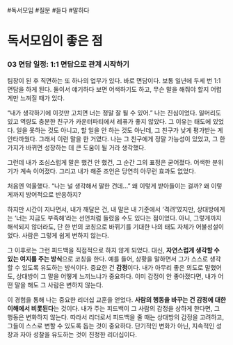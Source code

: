 #독서모임 #질문 #듣다 #말하다

# 독서모임이 좋은 점

### 03 면담 일정: 1:1 면담으로 관계 시작하기  
팀장이 된 후 직면하는 또 하나의 업무가 있다. 바로 면담이다. 
보통 일년에 두세 번 1:1 면담을 하게 된다. 둘이서 얘기하다 보면 어색하기도 하고, 무슨 말을 해줘야 할지 어렵게만 느껴질 때가 있다.

“내가 생각하기에 이것만 고치면 너는 정말 잘 될 수 있어.”
나는 진심이었다. 일머리도 있고 역량도 충분한 친구가 카운터파티에서 레퓨가 좋지 않았다. 
그 이유는 태도에 있었다. 일을 못하는 것도 아니고, 할 일을 안 하는 것도 아닌데, 
그 친구가 낮게 평가받는 게 안타까웠다. 그래서 이런 말을 한 거였다. 
나는 그 친구에게 정말 가능성이 있었고, 그 한 가지가 바뀌면 성장하는 데 큰 도움이 될 거라 생각했다.

그런데 내가 조심스럽게 말은 했건 안 했건, 그 순간 그의 표정은 굳어졌다. 어색한 분위기가 계속 이어졌다. 
그리고 내가 해준 조언은 당연히 아무런 효과도 없었다.

처음엔 억울했다. “나는 널 생각해서 말한 건데...” 왜 이렇게 받아들이는 걸까? 왜 이렇게까지 방어적으로 반응하지?

하지만 시간이 지나면서, 내가 깨달은 건, 내 말은 내 기준에서 ‘격려’였지만, 상대방에게는 ‘너는 지금도 부족해’라는 선언처럼 들렸을 수도 있다는 점이었다. 아니, 그렇게까지 해석되지 않더라도, 단 한 번의 코칭으로 바뀌기를 기대한 나의 태도 자체가 어불성설이었다. 사람은 그렇게 쉽게 변하지 않는다.

그 이후로는 그런 피드백을 직접적으로 하지 않게 되었다. 대신, **자연스럽게 생각할 수 있는 여지를 주는 방식**으로 코칭을 한다. 예를 들어, 상황을 말하면서 그가 스스로 생각할 수 있도록 유도하는 방식이다. 중요한 건 **감정**이다. 내가 아무리 좋은 의도로 말했어도, 상대방이 그 말을 어떻게 느끼느냐가 중요하다. 이미 감정이 안 좋아졌다면, 내가 어떤 말을 해도 그 사람은 변하지 않는다.

이 경험을 통해 나는 중요한 리더십 교훈을 얻었다. **사람의 행동을 바꾸는 건 감정에 대한 이해에서 비롯된다**는 것이다. 내가 주는 피드백이 그 사람의 감정을 상하게 한다면, 그 행동은 변화하지 않는다. 따라서 리더로서 피드백을 줄 때는 상대방의 감정을 고려하고, 그들이 스스로 변할 수 있도록 돕는 것이 중요하다. 단기적인 변화가 아닌, 지속적인 성장과 자아 성찰을 유도하는 것이 진정한 리더십이다.
